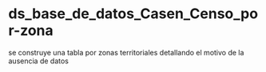# ds_base_de_datos_Casen_Censo_por-zona
se construye una tabla por zonas territoriales detallando el motivo de la ausencia de datos
